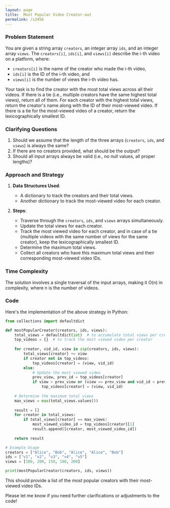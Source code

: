 ```yaml
---
layout: page
title:  Most Popular Video Creator-out
permalink: /s2456
---
```


### Problem Statement
You are given a string array `creators`, an integer array `ids`, and an integer array `views`. The `creators[i]`, `ids[i]`, and `views[i]` describe the i-th video on a platform, where:
- `creators[i]` is the name of the creator who made the i-th video,
- `ids[i]` is the ID of the i-th video, and
- `views[i]` is the number of views the i-th video has.

Your task is to find the creator with the most total views across all their videos. If there is a tie (i.e., multiple creators have the same highest total views), return all of them. For each creator with the highest total views, return the creator's name along with the ID of their most-viewed video. If there is a tie for the most-viewed video of a creator, return the lexicographically smallest ID.

### Clarifying Questions
1. Should we assume that the length of the three arrays (`creators`, `ids`, and `views`) is always the same?
2. If there are no creators provided, what should be the output?
3. Should all input arrays always be valid (i.e., no null values, all proper lengths)?

### Approach and Strategy
1. **Data Structures Used**:
    - A dictionary to track the creators and their total views.
    - Another dictionary to track the most-viewed video for each creator.
    
2. **Steps**:
    - Traverse through the `creators`, `ids`, and `views` arrays simultaneously.
    - Update the total views for each creator.
    - Track the most viewed video for each creator, and in case of a tie (multiple videos with the same number of views for the same creator), keep the lexicographically smallest ID.
    - Determine the maximum total views.
    - Collect all creators who have this maximum total views and their corresponding most-viewed video IDs.

### Time Complexity
The solution involves a single traversal of the input arrays, making it O(n) in complexity, where n is the number of videos.

### Code

Here's the implementation of the above strategy in Python:

```python
from collections import defaultdict

def mostPopularCreator(creators, ids, views):
    total_views = defaultdict(int)  # to accumulate total views per creator
    top_videos = {}  # to track the most viewed video per creator
    
    for creator, vid_id, view in zip(creators, ids, views):
        total_views[creator] += view
        if creator not in top_videos:
            top_videos[creator] = (view, vid_id)
        else:
            # Update the most viewed video
            prev_view, prev_id = top_videos[creator]
            if view > prev_view or (view == prev_view and vid_id < prev_id):
                top_videos[creator] = (view, vid_id)
                
    # Determine the maximum total views
    max_views = max(total_views.values())
    
    result = []
    for creator in total_views:
        if total_views[creator] == max_views:
            most_viewed_video_id = top_videos[creator][1]
            result.append([creator, most_viewed_video_id])
    
    return result

# Example Usage
creators = ["Alice", "Bob", "Alice", "Alice", "Bob"]
ids = ["v1", "v2", "v3", "v4", "v5"]
views = [100, 200, 150, 100, 200]

print(mostPopularCreator(creators, ids, views))
```

This should provide a list of the most popular creators with their most-viewed video IDs.

Please let me know if you need further clarifications or adjustments to the code!